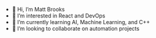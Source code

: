 - 👋 Hi, I’m Matt Brooks
- 👀 I’m interested in React and DevOps
- 🌱 I’m currently learning AI, Machine Learning, and C++
- 💞️ I’m looking to collaborate on automation projects
